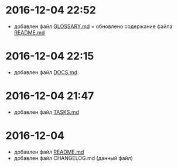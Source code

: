# 2016-12-04 22:52

+ добавлен файл [GLOSSARY.md](GLOSSARY.md)
= обновлено содержание файла [README.md](README.md)

# 2016-12-04 22:15

+ добавлен файл [DOCS.md](DOCS.md)

# 2016-12-04 21:47

+ добавлен файл [TASKS.md](TASKS.md)

# 2016-12-04

+ добавлен файл [README.md](README.md)
+ добавлен файл CHANGELOG.md (данный файл)
